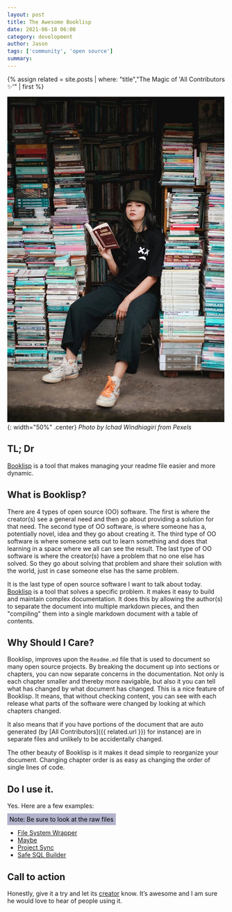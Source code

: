 ```yaml
---
layout: post
title: The Awesome Booklisp
date: 2021-06-18 06:00
category: development
author: Jason
tags: ['community', 'open source']
summary: 
---
```


{% assign related = site.posts | where: "title","The Magic of 'All Contributors ✨'" | first %}


![Person on far away cliff](/assets/img/posts/booklisp/pexels-photo-3989751.jpeg){: width="50%" .center}
_Photo by Ichad Windhiagiri from Pexels_

## TL; Dr

[Booklisp](https://www.npmjs.com/package/booklisp) is a tool that makes managing your readme file easier and more dynamic.


## What is Booklisp?

There are 4 types of open source (OO) software. The first is where the creator(s) see a general need and then go about providing a solution for that need. The second type of OO software, is where someone has a, potentially novel, idea and they go about creating it. The third type of OO software is where someone sets out to learn something and does that learning in a space where we all can see the result. The last type of OO software is where the creator(s) have a problem that no one else has solved. So they go about solving that problem and share their solution with the world, just in case someone else has the same problem.

It is the last type of open source software I want to talk about today. [Booklisp](https://www.npmjs.com/package/booklisp) is a tool that solves a specific problem. It makes it easy to build and maintain complex documentation. It does this by allowing the author(s) to separate the document into multiple markdown pieces, and then "compiling" them into a single markdown document with a table of contents.

## Why Should I Care?

Booklisp, improves upon the `Readme.md` file that is used to document so many open source projects. By breaking the document up into sections or chapters, you can now separate concerns in the documentation. Not only is each chapter smaller and thereby more navigable, but also it you can tell what has changed by what document has changed. This is a nice feature of Booklisp. It means, that without checking content, you can see with each release what parts of the software were changed by looking at which chapters changed.

It also means that if you have portions of the document that are auto generated (by [All Contributors]({{ related.url }}) for instance) are in separate files and unlikely to be accidentally changed.

The other beauty of Booklisp is it makes it dead simple to reorganize your document. Changing chapter order is as easy as changing the order of single lines of code.

## Do I use it.

Yes. Here are a few examples:

<span style="box-sizing: content-box; width: 100%; border: solid 0px; padding: 5px; background-color: #b3b3cc; color: black">Note: Be sure to look at the raw files</span>

- [File System Wrapper](https://github.com/jason-kerney/RJK.FileSystemWrapper/tree/main/docs)
- [Maybe](https://github.com/jason-kerney/maybe/tree/main/docs)
- [Project Sync](https://github.com/jason-kerney/project-sync/tree/main/documents)
- [Safe SQL Builder](https://github.com/jason-kerney/SafeSqlBuilder/tree/main/documents)

## Call to action

Honestly, give it a try and let its [creator](https://twitter.com/cm_stead) know. It’s awesome and I am sure he would love to hear of people using it.
